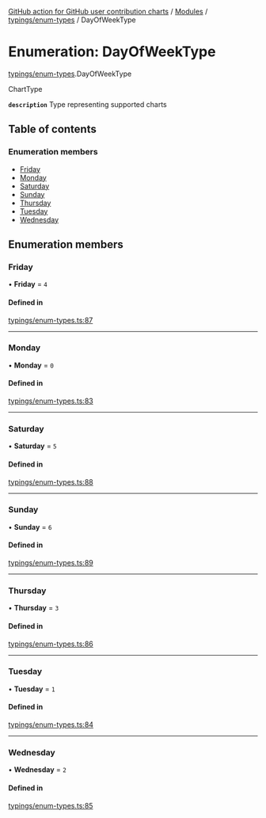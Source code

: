 [GitHub action for GitHub user contribution charts](../README.md) / [Modules](../modules.md) / [typings/enum-types](../modules/typings_enum_types.md) / DayOfWeekType

# Enumeration: DayOfWeekType

[typings/enum-types](../modules/typings_enum_types.md).DayOfWeekType

ChartType

**`description`** Type representing supported charts

## Table of contents

### Enumeration members

- [Friday](typings_enum_types.DayOfWeekType.md#friday)
- [Monday](typings_enum_types.DayOfWeekType.md#monday)
- [Saturday](typings_enum_types.DayOfWeekType.md#saturday)
- [Sunday](typings_enum_types.DayOfWeekType.md#sunday)
- [Thursday](typings_enum_types.DayOfWeekType.md#thursday)
- [Tuesday](typings_enum_types.DayOfWeekType.md#tuesday)
- [Wednesday](typings_enum_types.DayOfWeekType.md#wednesday)

## Enumeration members

### Friday

• **Friday** = `4`

#### Defined in

[typings/enum-types.ts:87](https://github.com/AlexRogalskiy/github-action-user-contribution/blob/8736815/typings/enum-types.ts#L87)

___

### Monday

• **Monday** = `0`

#### Defined in

[typings/enum-types.ts:83](https://github.com/AlexRogalskiy/github-action-user-contribution/blob/8736815/typings/enum-types.ts#L83)

___

### Saturday

• **Saturday** = `5`

#### Defined in

[typings/enum-types.ts:88](https://github.com/AlexRogalskiy/github-action-user-contribution/blob/8736815/typings/enum-types.ts#L88)

___

### Sunday

• **Sunday** = `6`

#### Defined in

[typings/enum-types.ts:89](https://github.com/AlexRogalskiy/github-action-user-contribution/blob/8736815/typings/enum-types.ts#L89)

___

### Thursday

• **Thursday** = `3`

#### Defined in

[typings/enum-types.ts:86](https://github.com/AlexRogalskiy/github-action-user-contribution/blob/8736815/typings/enum-types.ts#L86)

___

### Tuesday

• **Tuesday** = `1`

#### Defined in

[typings/enum-types.ts:84](https://github.com/AlexRogalskiy/github-action-user-contribution/blob/8736815/typings/enum-types.ts#L84)

___

### Wednesday

• **Wednesday** = `2`

#### Defined in

[typings/enum-types.ts:85](https://github.com/AlexRogalskiy/github-action-user-contribution/blob/8736815/typings/enum-types.ts#L85)
